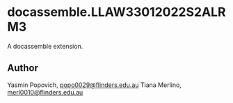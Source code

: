 # docassemble.LLAW33012022S2ALRM3

A docassemble extension.

## Author

Yasmin Popovich, popo0029@flinders.edu.au
Tiana Merlino, merl0010@flinders.edu.au
